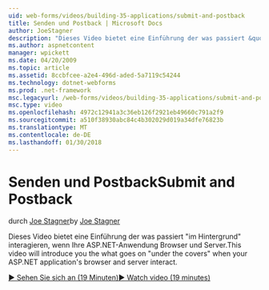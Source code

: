 ```yaml
---
uid: web-forms/videos/building-35-applications/submit-and-postback
title: Senden und Postback | Microsoft Docs
author: JoeStagner
description: "Dieses Video bietet eine Einführung der was passiert &quot;im Hintergrund&quot; interagieren, wenn Ihre ASP.NET-Anwendung Browser und Server."
ms.author: aspnetcontent
manager: wpickett
ms.date: 04/20/2009
ms.topic: article
ms.assetid: 8ccbfcee-a2e4-496d-aded-5a7119c54244
ms.technology: dotnet-webforms
ms.prod: .net-framework
msc.legacyurl: /web-forms/videos/building-35-applications/submit-and-postback
msc.type: video
ms.openlocfilehash: 4972c12941a3c36eb126f2921eb49660c791a2f9
ms.sourcegitcommit: a510f38930abc84c4b302029d019a34dfe76823b
ms.translationtype: MT
ms.contentlocale: de-DE
ms.lasthandoff: 01/30/2018
---
```

<a name="submit-and-postback"></a><span data-ttu-id="15b76-103">Senden und Postback</span><span class="sxs-lookup"><span data-stu-id="15b76-103">Submit and Postback</span></span>
====================
<span data-ttu-id="15b76-104">durch [Joe Stagner](https://github.com/JoeStagner)</span><span class="sxs-lookup"><span data-stu-id="15b76-104">by [Joe Stagner](https://github.com/JoeStagner)</span></span>

<span data-ttu-id="15b76-105">Dieses Video bietet eine Einführung der was passiert &quot;im Hintergrund&quot; interagieren, wenn Ihre ASP.NET-Anwendung Browser und Server.</span><span class="sxs-lookup"><span data-stu-id="15b76-105">This video will introduce you the what goes on &quot;under the covers&quot; when your ASP.NET application's browser and server interact.</span></span>

[<span data-ttu-id="15b76-106">&#9654; Sehen Sie sich an (19 Minuten)</span><span class="sxs-lookup"><span data-stu-id="15b76-106">&#9654; Watch video (19 minutes)</span></span>](https://channel9.msdn.com/Blogs/ASP-NET-Site-Videos/submit-and-postback)
